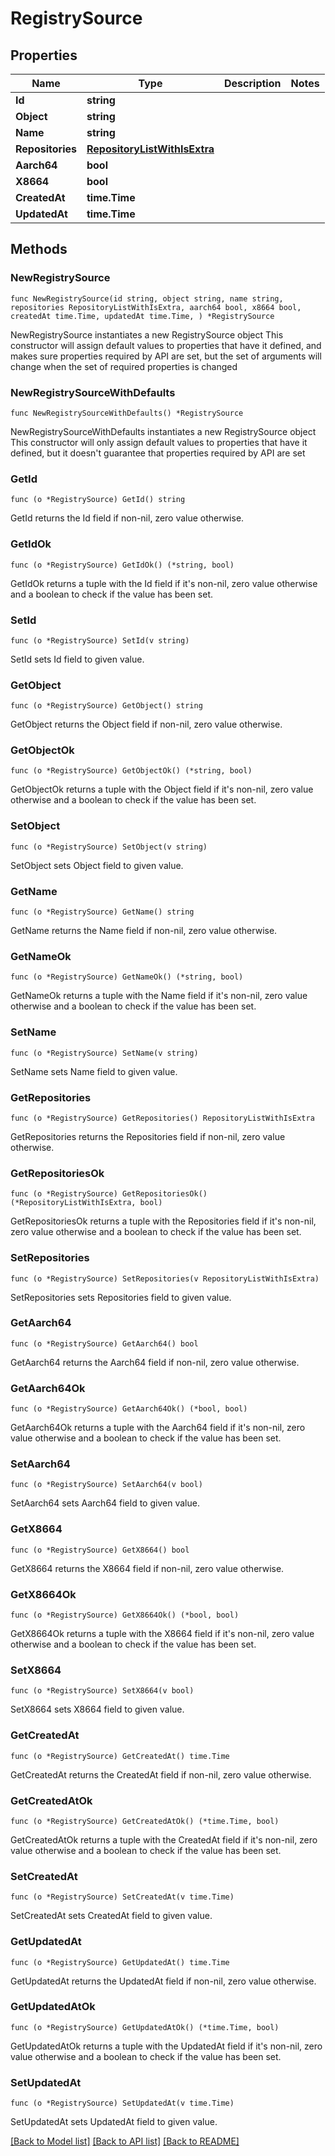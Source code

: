 # RegistrySource

## Properties

Name | Type | Description | Notes
------------ | ------------- | ------------- | -------------
**Id** | **string** |  | 
**Object** | **string** |  | 
**Name** | **string** |  | 
**Repositories** | [**RepositoryListWithIsExtra**](RepositoryListWithIsExtra.md) |  | 
**Aarch64** | **bool** |  | 
**X8664** | **bool** |  | 
**CreatedAt** | **time.Time** |  | 
**UpdatedAt** | **time.Time** |  | 

## Methods

### NewRegistrySource

`func NewRegistrySource(id string, object string, name string, repositories RepositoryListWithIsExtra, aarch64 bool, x8664 bool, createdAt time.Time, updatedAt time.Time, ) *RegistrySource`

NewRegistrySource instantiates a new RegistrySource object
This constructor will assign default values to properties that have it defined,
and makes sure properties required by API are set, but the set of arguments
will change when the set of required properties is changed

### NewRegistrySourceWithDefaults

`func NewRegistrySourceWithDefaults() *RegistrySource`

NewRegistrySourceWithDefaults instantiates a new RegistrySource object
This constructor will only assign default values to properties that have it defined,
but it doesn't guarantee that properties required by API are set

### GetId

`func (o *RegistrySource) GetId() string`

GetId returns the Id field if non-nil, zero value otherwise.

### GetIdOk

`func (o *RegistrySource) GetIdOk() (*string, bool)`

GetIdOk returns a tuple with the Id field if it's non-nil, zero value otherwise
and a boolean to check if the value has been set.

### SetId

`func (o *RegistrySource) SetId(v string)`

SetId sets Id field to given value.


### GetObject

`func (o *RegistrySource) GetObject() string`

GetObject returns the Object field if non-nil, zero value otherwise.

### GetObjectOk

`func (o *RegistrySource) GetObjectOk() (*string, bool)`

GetObjectOk returns a tuple with the Object field if it's non-nil, zero value otherwise
and a boolean to check if the value has been set.

### SetObject

`func (o *RegistrySource) SetObject(v string)`

SetObject sets Object field to given value.


### GetName

`func (o *RegistrySource) GetName() string`

GetName returns the Name field if non-nil, zero value otherwise.

### GetNameOk

`func (o *RegistrySource) GetNameOk() (*string, bool)`

GetNameOk returns a tuple with the Name field if it's non-nil, zero value otherwise
and a boolean to check if the value has been set.

### SetName

`func (o *RegistrySource) SetName(v string)`

SetName sets Name field to given value.


### GetRepositories

`func (o *RegistrySource) GetRepositories() RepositoryListWithIsExtra`

GetRepositories returns the Repositories field if non-nil, zero value otherwise.

### GetRepositoriesOk

`func (o *RegistrySource) GetRepositoriesOk() (*RepositoryListWithIsExtra, bool)`

GetRepositoriesOk returns a tuple with the Repositories field if it's non-nil, zero value otherwise
and a boolean to check if the value has been set.

### SetRepositories

`func (o *RegistrySource) SetRepositories(v RepositoryListWithIsExtra)`

SetRepositories sets Repositories field to given value.


### GetAarch64

`func (o *RegistrySource) GetAarch64() bool`

GetAarch64 returns the Aarch64 field if non-nil, zero value otherwise.

### GetAarch64Ok

`func (o *RegistrySource) GetAarch64Ok() (*bool, bool)`

GetAarch64Ok returns a tuple with the Aarch64 field if it's non-nil, zero value otherwise
and a boolean to check if the value has been set.

### SetAarch64

`func (o *RegistrySource) SetAarch64(v bool)`

SetAarch64 sets Aarch64 field to given value.


### GetX8664

`func (o *RegistrySource) GetX8664() bool`

GetX8664 returns the X8664 field if non-nil, zero value otherwise.

### GetX8664Ok

`func (o *RegistrySource) GetX8664Ok() (*bool, bool)`

GetX8664Ok returns a tuple with the X8664 field if it's non-nil, zero value otherwise
and a boolean to check if the value has been set.

### SetX8664

`func (o *RegistrySource) SetX8664(v bool)`

SetX8664 sets X8664 field to given value.


### GetCreatedAt

`func (o *RegistrySource) GetCreatedAt() time.Time`

GetCreatedAt returns the CreatedAt field if non-nil, zero value otherwise.

### GetCreatedAtOk

`func (o *RegistrySource) GetCreatedAtOk() (*time.Time, bool)`

GetCreatedAtOk returns a tuple with the CreatedAt field if it's non-nil, zero value otherwise
and a boolean to check if the value has been set.

### SetCreatedAt

`func (o *RegistrySource) SetCreatedAt(v time.Time)`

SetCreatedAt sets CreatedAt field to given value.


### GetUpdatedAt

`func (o *RegistrySource) GetUpdatedAt() time.Time`

GetUpdatedAt returns the UpdatedAt field if non-nil, zero value otherwise.

### GetUpdatedAtOk

`func (o *RegistrySource) GetUpdatedAtOk() (*time.Time, bool)`

GetUpdatedAtOk returns a tuple with the UpdatedAt field if it's non-nil, zero value otherwise
and a boolean to check if the value has been set.

### SetUpdatedAt

`func (o *RegistrySource) SetUpdatedAt(v time.Time)`

SetUpdatedAt sets UpdatedAt field to given value.



[[Back to Model list]](../README.md#documentation-for-models) [[Back to API list]](../README.md#documentation-for-api-endpoints) [[Back to README]](../README.md)


